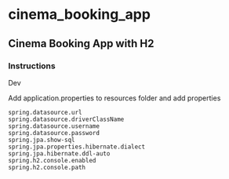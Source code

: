 # cinema_booking_app

## Cinema Booking App with H2
### Instructions

Dev

Add application.properties to resources folder
and add properties

```
spring.datasource.url
spring.datasource.driverClassName
spring.datasource.username
spring.datasource.password
spring.jpa.show-sql
spring.jpa.properties.hibernate.dialect
spring.jpa.hibernate.ddl-auto
spring.h2.console.enabled
spring.h2.console.path
```
